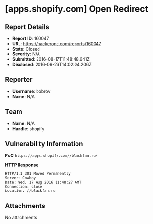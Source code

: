 # [apps.shopify.com] Open Redirect

## Report Details
- **Report ID**: 160047
- **URL**: https://hackerone.com/reports/160047
- **State**: Closed
- **Severity**: N/A
- **Submitted**: 2016-08-17T11:48:48.641Z
- **Disclosed**: 2016-09-26T14:02:04.206Z

## Reporter
- **Username**: bobrov
- **Name**: N/A

## Team
- **Name**: N/A
- **Handle**: shopify

## Vulnerability Information
**PoC**
`https://apps.shopify.com//blackfan.ru/`

**HTTP Response**
```
HTTP/1.1 301 Moved Permanently
Server: Cowboy
Date: Wed, 17 Aug 2016 11:48:27 GMT
Connection: close
Location: //blackfan.ru
```

## Attachments
No attachments
